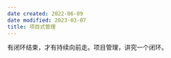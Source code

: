 ```yaml
---
date created: 2022-06-09
date modified: 2023-03-07
title: 项目式管理
---
```


有闭环结束，才有持续向前走。项目管理，讲究一个闭环。

